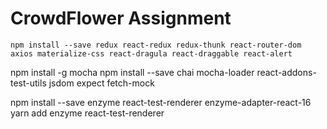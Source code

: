 
# CrowdFlower Assignment

```
npm install --save redux react-redux redux-thunk react-router-dom axios materialize-css react-dragula react-draggable react-alert
```

npm install -g mocha
npm install --save chai mocha-loader react-addons-test-utils jsdom expect fetch-mock

npm install --save enzyme react-test-renderer enzyme-adapter-react-16
yarn add enzyme react-test-renderer
